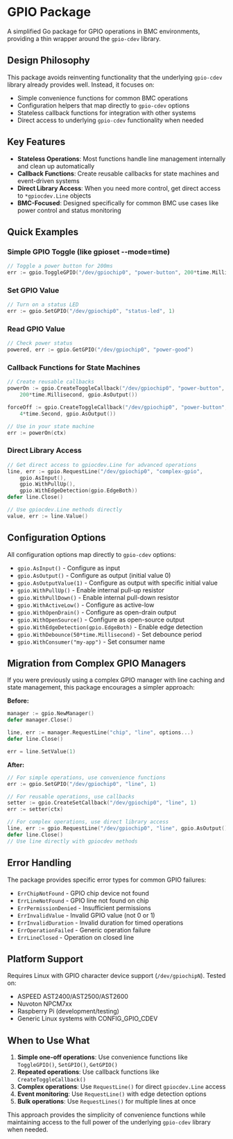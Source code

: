 # GPIO Package

A simplified Go package for GPIO operations in BMC environments, providing a thin wrapper around the `gpio-cdev` library.

## Design Philosophy

This package avoids reinventing functionality that the underlying `gpio-cdev` library already provides well. Instead, it focuses on:

- Simple convenience functions for common BMC operations
- Configuration helpers that map directly to `gpio-cdev` options
- Stateless callback functions for integration with other systems
- Direct access to underlying `gpio-cdev` functionality when needed

## Key Features

- **Stateless Operations**: Most functions handle line management internally and clean up automatically
- **Callback Functions**: Create reusable callbacks for state machines and event-driven systems
- **Direct Library Access**: When you need more control, get direct access to `*gpiocdev.Line` objects
- **BMC-Focused**: Designed specifically for common BMC use cases like power control and status monitoring

## Quick Examples

### Simple GPIO Toggle (like gpioset --mode=time)

```go
// Toggle a power button for 200ms
err := gpio.ToggleGPIO("/dev/gpiochip0", "power-button", 200*time.Millisecond)
```

### Set GPIO Value

```go
// Turn on a status LED
err := gpio.SetGPIO("/dev/gpiochip0", "status-led", 1)
```

### Read GPIO Value

```go
// Check power status
powered, err := gpio.GetGPIO("/dev/gpiochip0", "power-good")
```

### Callback Functions for State Machines

```go
// Create reusable callbacks
powerOn := gpio.CreateToggleCallback("/dev/gpiochip0", "power-button",
    200*time.Millisecond, gpio.AsOutput())

forceOff := gpio.CreateToggleCallback("/dev/gpiochip0", "power-button",
    4*time.Second, gpio.AsOutput())

// Use in your state machine
err := powerOn(ctx)
```

### Direct Library Access

```go
// Get direct access to gpiocdev.Line for advanced operations
line, err := gpio.RequestLine("/dev/gpiochip0", "complex-gpio",
    gpio.AsInput(),
    gpio.WithPullUp(),
    gpio.WithEdgeDetection(gpio.EdgeBoth))
defer line.Close()

// Use gpiocdev.Line methods directly
value, err := line.Value()
```

## Configuration Options

All configuration options map directly to `gpio-cdev` options:

- `gpio.AsInput()` - Configure as input
- `gpio.AsOutput()` - Configure as output (initial value 0)
- `gpio.AsOutputValue(1)` - Configure as output with specific initial value
- `gpio.WithPullUp()` - Enable internal pull-up resistor
- `gpio.WithPullDown()` - Enable internal pull-down resistor
- `gpio.WithActiveLow()` - Configure as active-low
- `gpio.WithOpenDrain()` - Configure as open-drain output
- `gpio.WithOpenSource()` - Configure as open-source output
- `gpio.WithEdgeDetection(gpio.EdgeBoth)` - Enable edge detection
- `gpio.WithDebounce(50*time.Millisecond)` - Set debounce period
- `gpio.WithConsumer("my-app")` - Set consumer name

## Migration from Complex GPIO Managers

If you were previously using a complex GPIO manager with line caching and state management, this package encourages a simpler approach:

**Before:**
```go
manager := gpio.NewManager()
defer manager.Close()

line, err := manager.RequestLine("chip", "line", options...)
defer line.Close()

err = line.SetValue(1)
```

**After:**
```go
// For simple operations, use convenience functions
err := gpio.SetGPIO("/dev/gpiochip0", "line", 1)

// For reusable operations, use callbacks
setter := gpio.CreateSetCallback("/dev/gpiochip0", "line", 1)
err := setter(ctx)

// For complex operations, use direct library access
line, err := gpio.RequestLine("/dev/gpiochip0", "line", gpio.AsOutput())
defer line.Close()
// Use line directly with gpiocdev methods
```

## Error Handling

The package provides specific error types for common GPIO failures:

- `ErrChipNotFound` - GPIO chip device not found
- `ErrLineNotFound` - GPIO line not found on chip
- `ErrPermissionDenied` - Insufficient permissions
- `ErrInvalidValue` - Invalid GPIO value (not 0 or 1)
- `ErrInvalidDuration` - Invalid duration for timed operations
- `ErrOperationFailed` - Generic operation failure
- `ErrLineClosed` - Operation on closed line

## Platform Support

Requires Linux with GPIO character device support (`/dev/gpiochipN`). Tested on:

- ASPEED AST2400/AST2500/AST2600
- Nuvoton NPCM7xx
- Raspberry Pi (development/testing)
- Generic Linux systems with CONFIG_GPIO_CDEV

## When to Use What

1. **Simple one-off operations**: Use convenience functions like `ToggleGPIO()`, `SetGPIO()`, `GetGPIO()`
2. **Repeated operations**: Use callback functions like `CreateToggleCallback()`
3. **Complex operations**: Use `RequestLine()` for direct `gpiocdev.Line` access
4. **Event monitoring**: Use `RequestLine()` with edge detection options
5. **Bulk operations**: Use `RequestLines()` for multiple lines at once

This approach provides the simplicity of convenience functions while maintaining access to the full power of the underlying `gpio-cdev` library when needed.
